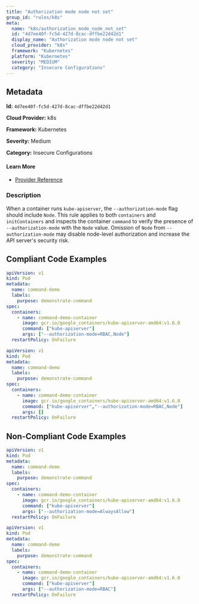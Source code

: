 ```yaml
---
title: "Authorization mode node not set"
group_id: "rules/k8s"
meta:
  name: "k8s/authorization_mode_node_not_set"
  id: "4d7ee40f-fc5d-427d-8cac-dffbe22d42d1"
  display_name: "Authorization mode node not set"
  cloud_provider: "k8s"
  framework: "Kubernetes"
  platform: "Kubernetes"
  severity: "MEDIUM"
  category: "Insecure Configurations"
---
```

## Metadata

**Id:** `4d7ee40f-fc5d-427d-8cac-dffbe22d42d1`

**Cloud Provider:** k8s

**Framework:** Kubernetes

**Severity:** Medium

**Category:** Insecure Configurations

#### Learn More

 - [Provider Reference](https://kubernetes.io/docs/reference/command-line-tools-reference/kube-apiserver/)

### Description

 When a container runs `kube-apiserver`, the `--authorization-mode` flag should include `Node`. This rule applies to both `containers` and `initContainers` and inspects the container `command` to verify the presence of `--authorization-mode` with the `Node` value. Omission of `Node` from `--authorization-mode` may disable node-level authorization and increase the API server's security risk.


## Compliant Code Examples
```yaml
apiVersion: v1
kind: Pod
metadata:
  name: command-demo
  labels:
    purpose: demonstrate-command
spec:
  containers:
    - name: command-demo-container
      image: gcr.io/google_containers/kube-apiserver-amd64:v1.6.0
      command: ["kube-apiserver"]
      args: ["--authorization-mode=RBAC,Node"]
  restartPolicy: OnFailure

```

```yaml
apiVersion: v1
kind: Pod
metadata:
  name: command-demo
  labels:
    purpose: demonstrate-command
spec:
  containers:
    - name: command-demo-container
      image: gcr.io/google_containers/kube-apiserver-amd64:v1.6.0
      command: ["kube-apiserver","--authorization-mode=RBAC,Node"]
      args: []
  restartPolicy: OnFailure

```
## Non-Compliant Code Examples
```yaml
apiVersion: v1
kind: Pod
metadata:
  name: command-demo
  labels:
    purpose: demonstrate-command
spec:
  containers:
    - name: command-demo-container
      image: gcr.io/google_containers/kube-apiserver-amd64:v1.6.0
      command: ["kube-apiserver"]
      args: ["--authorization-mode=AlwaysAllow"]
  restartPolicy: OnFailure

```

```yaml
apiVersion: v1
kind: Pod
metadata:
  name: command-demo
  labels:
    purpose: demonstrate-command
spec:
  containers:
    - name: command-demo-container
      image: gcr.io/google_containers/kube-apiserver-amd64:v1.6.0
      command: ["kube-apiserver"]
      args: ["--authorization-mode=RBAC"]
  restartPolicy: OnFailure

```